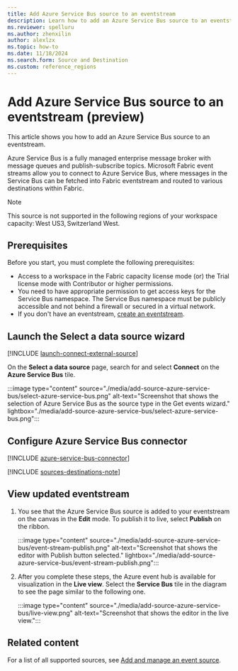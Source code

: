 ```yaml
---
title: Add Azure Service Bus source to an eventstream
description: Learn how to add an Azure Service Bus source to an eventstream. This feature is currently in preview. 
ms.reviewer: spelluru
ms.author: zhenxilin
author: alexlzx
ms.topic: how-to
ms.date: 11/18/2024
ms.search.form: Source and Destination
ms.custom: reference_regions
---
```


# Add Azure Service Bus source to an eventstream (preview)
This article shows you how to add an Azure Service Bus source to an eventstream.  

Azure Service Bus is a fully managed enterprise message broker with message queues and publish-subscribe topics. Microsoft Fabric event streams allow you to connect to Azure Service Bus, where messages in the Service Bus can be fetched into Fabric eventstream and routed to various destinations within Fabric. 

> [!NOTE]
> This source is not supported in the following regions of your workspace capacity: West US3, Switzerland West.  

## Prerequisites 
Before you start, you must complete the following prerequisites: 

- Access to a workspace in the Fabric capacity license mode (or) the Trial license mode with Contributor or higher permissions.  
- You need to have appropriate permission to get access keys for the Service Bus namespace. The Service Bus namespace must be publicly accessible and not behind a firewall or secured in a virtual network. 
- If you don't have an eventstream, [create an eventstream](create-manage-an-eventstream.md). 

## Launch the Select a data source wizard
[!INCLUDE [launch-connect-external-source](./includes/launch-connect-external-source.md)]

On the **Select a data source** page, search for and select **Connect** on the **Azure Service Bus** tile.

:::image type="content" source="./media/add-source-azure-service-bus/select-azure-service-bus.png" alt-text="Screenshot that shows the selection of Azure Service Bus as the source type in the Get events wizard." lightbox="./media/add-source-azure-service-bus/select-azure-service-bus.png":::


## Configure Azure Service Bus connector
[!INCLUDE [azure-service-bus-connector](./includes/azure-service-bus-source-connector.md)]

[!INCLUDE [sources-destinations-note](./includes/sources-destinations-note.md)]

## View updated eventstream

1. You see that the Azure Service Bus source is added to your eventstream on the canvas in the **Edit** mode. To publish it to live, select **Publish** on the ribbon.

    :::image type="content" source="./media/add-source-azure-service-bus/event-stream-publish.png" alt-text="Screenshot that shows the editor with Publish button selected." lightbox="./media/add-source-azure-service-bus/event-stream-publish.png":::
1. After you complete these steps, the Azure event hub is available for visualization in the **Live view**. Select the **Service Bus** tile in the diagram to see the page similar to the following one.

    :::image type="content" source="./media/add-source-azure-service-bus/live-view.png" alt-text="Screenshot that shows the editor in the live view.":::



## Related content
For a list of all supported sources, see [Add and manage an event source](add-manage-eventstream-sources.md).